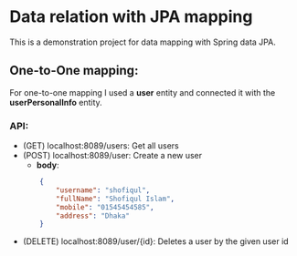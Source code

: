 # Data relation with JPA mapping
This is a demonstration project for data mapping with Spring data JPA.

## One-to-One mapping:
For one-to-one mapping I used a **user** entity and connected it with the **userPersonalInfo** entity.

### API:
- (GET) localhost:8089/users: Get all users
- (POST) localhost:8089/user: Create a new user
	- **body**:
	```json
		{
		    "username": "shofiqul",
			"fullName": "Shofiqul Islam",
			"mobile": "01545454585",
			"address": "Dhaka"
		}
	```
- (DELETE) localhost:8089/user/{id}: Deletes a user by the given user id